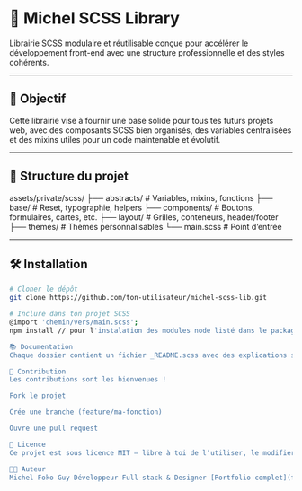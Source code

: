 # 🎨 Michel SCSS Library

Librairie SCSS modulaire et réutilisable conçue pour accélérer le développement front-end avec une structure professionnelle et des styles cohérents.

---

## 🚀 Objectif

Cette librairie vise à fournir une base solide pour tous tes futurs projets web, avec des composants SCSS bien organisés, des variables centralisées et des mixins utiles pour un code maintenable et évolutif.

---

## 📁 Structure du projet

assets/private/scss/ 
├── abstracts/ # Variables, mixins, fonctions 
├── base/ # Reset, typographie, helpers 
├── components/ # Boutons, formulaires, cartes, etc. 
├── layout/ # Grilles, conteneurs, header/footer 
├── themes/ # Thèmes personnalisables 
└── main.scss # Point d’entrée

---

## 🛠️ Installation

```bash
# Cloner le dépôt
git clone https://github.com/ton-utilisateur/michel-scss-lib.git

# Inclure dans ton projet SCSS
@import 'chemin/vers/main.scss';
npm install // pour l'instalation des modules node listé dans le package.json

📚 Documentation
Chaque dossier contient un fichier _README.scss avec des explications sur son contenu. Une documentation complète est également disponible sur [ton portfolio](file:///C:/Users/LA%20REINE%20DU%20CODE/Desktop/Workspace%20Front/Portfolio-Mic88/index.html).

🤝 Contribution
Les contributions sont les bienvenues !

Fork le projet

Crée une branche (feature/ma-fonction)

Ouvre une pull request

📄 Licence
Ce projet est sous licence MIT — libre à toi de l’utiliser, le modifier et le partager.

👨‍💻 Auteur
Michel Foko Guy Développeur Full-stack & Designer [Portfolio complet](file:///C:/Users/LA%20REINE%20DU%20CODE/Desktop/Workspace%20Front/Portfolio-Mic88/index.html) Téléphone : 658 103 322 WhatsApp disponible